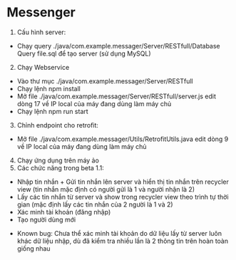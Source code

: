 # Messenger
1. Cấu hình server:
- Chạy query ./java/com.example.messager/Server/RESTfull/Database Query file.sql để tạo server (sử dụng MySQL)

2. Chạy Webservice
- Vào thư mục ./java/com.example.messager/Server/RESTfull 
- Chạy lệnh npm install
- Mở file ./java/com.example.messager/Server/RESTfull/server.js edit dòng 17 về IP local của máy đang dùng làm máy chủ
- Chạy lệnh npm run start
3. Chỉnh endpoint cho retrofit:
- Mở file ./java/com.example.messager/Utils/RetrofitUtils.java edit dòng 9 về IP local của máy đang dùng làm máy chủ
4. Chạy ứng dụng trên máy ảo
5. Các chức năng trong beta 1.1:
- Nhập tin nhắn + Gửi tin nhắn lên server và hiển thị tin nhắn trên recycler view (tin nhắn mặc định có người gửi là 1 và người nhận là 2)
- Lấy các tin nhắn từ server và show trong recycler view theo trình tự thời gian (mặc định lấy các tin nhắn của 2 người là 1 và 2)
- Xác minh tài khoản (đăng nhập)
- Tạo người dùng mới
* Known bug: Chưa thể xác minh tài khoản do dữ liệu lấy từ server luôn khác dữ liệu nhập, dù đã kiểm tra nhiều lần là 2 thông tin trên hoàn toàn giống nhau

